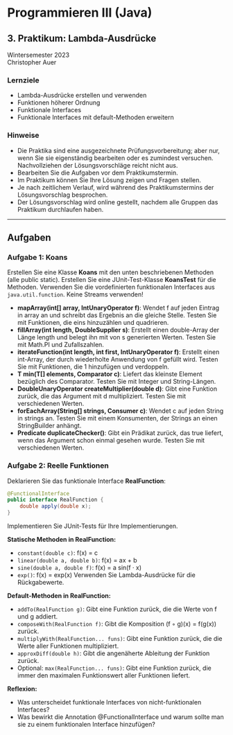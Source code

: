 
# Programmieren III (Java)
## 3. Praktikum: Lambda-Ausdrücke
Wintersemester 2023  
Christopher Auer

### Lernziele
- Lambda-Ausdrücke erstellen und verwenden
- Funktionen höherer Ordnung
- Funktionale Interfaces
- Funktionale Interfaces mit default-Methoden erweitern

### Hinweise
- Die Praktika sind eine ausgezeichnete Prüfungsvorbereitung; aber nur, wenn Sie sie eigenständig bearbeiten oder es zumindest versuchen. Nachvollziehen der Lösungsvorschläge reicht nicht aus.
- Bearbeiten Sie die Aufgaben vor dem Praktikumstermin.
- Im Praktikum können Sie Ihre Lösung zeigen und Fragen stellen.
- Je nach zeitlichem Verlauf, wird während des Praktikumstermins der Lösungsvorschlag besprochen.
- Der Lösungsvorschlag wird online gestellt, nachdem alle Gruppen das Praktikum durchlaufen haben.

---

## Aufgaben

### Aufgabe 1: Koans
Erstellen Sie eine Klasse **Koans** mit den unten beschriebenen Methoden (alle public static). Erstellen Sie eine JUnit-Test-Klasse **KoansTest** für die Methoden. Verwenden Sie die vordefinierten funktionalen Interfaces aus `java.util.function`. Keine Streams verwenden!

- **mapArray(int[] array, IntUnaryOperator f)**: Wendet f auf jeden Eintrag in array an und schreibt das Ergebnis an die gleiche Stelle. Testen Sie mit Funktionen, die eins hinzuzählen und quadrieren.
- **fillArray(int length, DoubleSupplier s)**: Erstellt einen double-Array der Länge length und belegt ihn mit von s generierten Werten. Testen Sie mit Math.PI und Zufallszahlen.
- **iterateFunction(int length, int first, IntUnaryOperator f)**: Erstellt einen int-Array, der durch wiederholte Anwendung von f gefüllt wird. Testen Sie mit Funktionen, die 1 hinzufügen und verdoppeln.
- **<T> T min(T[] elements, Comparator<T> c)**: Liefert das kleinste Element bezüglich des Comparator. Testen Sie mit Integer und String-Längen.
- **DoubleUnaryOperator createMultiplier(double d)**: Gibt eine Funktion zurück, die das Argument mit d multipliziert. Testen Sie mit verschiedenen Werten.
- **forEachArray(String[] strings, Consumer<String> c)**: Wendet c auf jeden String in strings an. Testen Sie mit einem Konsumenten, der Strings an einen StringBuilder anhängt.
- **<T> Predicate<T> duplicateChecker()**: Gibt ein Prädikat zurück, das true liefert, wenn das Argument schon einmal gesehen wurde. Testen Sie mit verschiedenen Werten.

### Aufgabe 2: Reelle Funktionen
Deklarieren Sie das funktionale Interface **RealFunction**:
```java
@FunctionalInterface
public interface RealFunction {
	double apply(double x);
}
```
Implementieren Sie JUnit-Tests für Ihre Implementierungen.

**Statische Methoden in RealFunction:**
- `constant(double c)`: f(x) = c
- `linear(double a, double b)`: f(x) = ax + b
- `sine(double a, double f)`: f(x) = a sin(f · x)
- `exp()`: f(x) = exp(x)
Verwenden Sie Lambda-Ausdrücke für die Rückgabewerte.

**Default-Methoden in RealFunction:**
- `addTo(RealFunction g)`: Gibt eine Funktion zurück, die die Werte von f und g addiert.
- `composeWith(RealFunction f)`: Gibt die Komposition (f ◦ g)(x) = f(g(x)) zurück.
- `multiplyWith(RealFunction... funs)`: Gibt eine Funktion zurück, die die Werte aller Funktionen multipliziert.
- `approxDiff(double h)`: Gibt die angenäherte Ableitung der Funktion zurück.
- Optional: `max(RealFunction... funs)`: Gibt eine Funktion zurück, die immer den maximalen Funktionswert aller Funktionen liefert.

**Reflexion:**
- Was unterscheidet funktionale Interfaces von nicht-funktionalen Interfaces?
- Was bewirkt die Annotation @FunctionalInterface und warum sollte man sie zu einem funktionalen Interface hinzufügen?